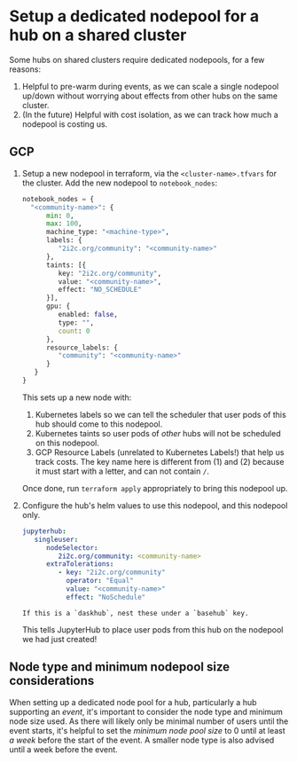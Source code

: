 # Setup a dedicated nodepool for a hub on a shared cluster

Some hubs on shared clusters require dedicated nodepools, for a few reasons:

1. Helpful to pre-warm during events, as we can scale a single nodepool up/down
   without worrying about effects from other hubs on the same cluster.
2. (In the future) Helpful with cost isolation, as we can track how much a
   nodepool is costing us.

## GCP

1. Setup a new nodepool in terraform, via the `<cluster-name>.tfvars` for the
   cluster. Add the new nodepool to `notebook_nodes`:

   ```terraform
   notebook_nodes = {
     "<community-name>": {
         min: 0,
         max: 100,
         machine_type: "<machine-type>",
         labels: {
            "2i2c.org/community": "<community-name>"
         },
         taints: [{
            key: "2i2c.org/community",
            value: "<community-name>",
            effect: "NO_SCHEDULE"
         }],
         gpu: {
            enabled: false,
            type: "",
            count: 0
         },
         resource_labels: {
            "community": "<community-name>"
         }
      }
   }
   ```

   This sets up a new node with:

   1. Kubernetes labels so we can tell the scheduler that user pods of this hub
      should come to this nodepool.
   2. Kubernetes taints so user pods of *other* hubs will not be scheduled on this
      nodepool.
   3. GCP Resource Labels (unrelated to Kubernetes Labels!) that help us track costs.
      The key name here is different from (1) and (2) because it must start with a
      letter, and can not contain `/`.

   Once done, run `terraform apply` appropriately to bring this nodepool up.

2. Configure the hub's helm values to use this nodepool, and this nodepool only.

   ```yaml
   jupyterhub:
      singleuser:
         nodeSelector:
            2i2c.org/community: <community-name>
         extraTolerations:
            - key: "2i2c.org/community"
              operator: "Equal"
              value: "<community-name>"
              effect: "NoSchedule"
   ```

   ```{note}
   If this is a `daskhub`, nest these under a `basehub` key.
   ```

   This tells JupyterHub to place user pods from this hub on the nodepool we had
   just created!
   
## Node type and minimum nodepool size considerations

When setting up a dedicated node pool for a hub, particularly a hub supporting
an *event*, it's important to consider the node type and minimum node size
used. As there will likely only be minimal number of users until the event
starts, it's helpful to set the *minimum node pool size* to 0 until at least
*a week* before the start of the event. A smaller node type is also advised
until a week before the event.
